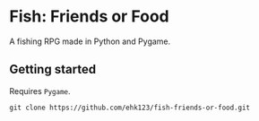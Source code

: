 # Fish: Friends or Food
A fishing RPG made in Python and Pygame.
## Getting started
Requires `Pygame`.
```
git clone https://github.com/ehk123/fish-friends-or-food.git
```

